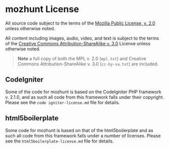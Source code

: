# mozhunt License
All source code subject to the terms of the [Mozilla Public License, v. 2.0](http://mozilla.org/MPL/2.0/) unless otherwise noted.

All content including images, audio, video, and text is subject to the terms of the [Creative Commons Attribution-ShareAlike v. 3.0](http://creativecommons.org/licenses/by-sa/3.0/)  License unless otherwise noted.

>**Note** a full copy of both the MPL v. 2.0 (`mpl.txt`) and Creative Commons Attribution-ShareAlike v. 3.0 (`cc-by-sa.txt`) are included.

## CodeIgniter
Some of the code for mozhunt is based on the CodeIgniter PHP framework v. 2.1.0, and as such all code from this framework falls under their copyright. Please see the `code igniter-license.md` file for details.

## html5boilerplate
Some code for mozhunt is based on that of the html5boilerplate and as such all code from this framework falls under a number of licenses. Please see the `html5boilerplate-license.md` file for details.